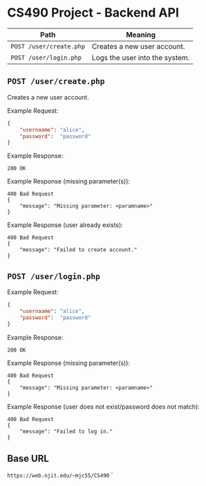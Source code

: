 # CS490 Project - Backend API

| Path                        | Meaning                        |
|-----------------------------|--------------------------------|
| ```POST /user/create.php``` | Creates a new user account.    |
| ```POST /user/login.php```  | Logs the user into the system. |

## ```POST /user/create.php```

Creates a new user account.

Example Request:
```json
{
    "usernaame": "alice",
    "password":  "password"
}
```

Example Response:
```
200 OK
```

Example Response (missing parameter(s)):
```
400 Bad Request
{
    "message": "Missing parameter: <paramname>"
}
```

Example Response (user already exists):
```
400 Bad Request
{
    "message": "Failed to create account."
}
```

## ```POST /user/login.php```

Example Request:
```json
{
    "usernaame": "alice",
    "password":  "password"
}
```

Example Response:
```
200 OK
```

Example Response (missing parameter(s)):
```
400 Bad Request
{
    "message": "Missing parameter: <paramname>"
}
```

Example Response (user does not exist/password does not match):
```
400 Bad Request
{
    "message": "Failed to log in."
}
```

## Base URL

`https://web.njit.edu/~mjc55/CS490`
`
